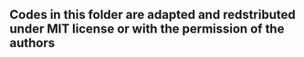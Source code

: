 ## Codes in this folder are adapted and redstributed under MIT license or with the permission of the authors